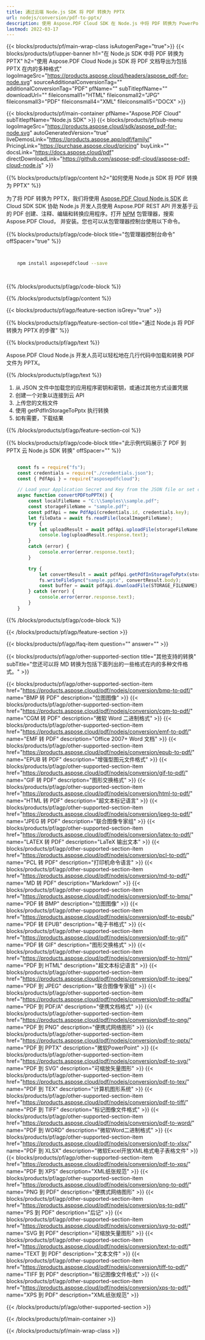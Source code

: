 ```yaml
---
title: 通过云端 Node.js SDK 将 PDF 转换为 PPTX
url: nodejs/conversion/pdf-to-pptx/
description: 使用 Aspose.PDF Cloud SDK 在 Node.js 中将 PDF 转换为 PowerPoint (PPTX) 演示文稿。
lastmod: 2022-03-17
---
```


{{< blocks/products/pf/main-wrap-class isAutogenPage="true">}}
{{< blocks/products/pf/upper-banner h1="在 Node.js SDK 中将 PDF 转换为 PPTX" h2="使用 Aspose.PDF Cloud Node.js SDK 将 PDF 文档导出为包括 PPTX 在内的多种格式" logoImageSrc="https://products.aspose.cloud/headers/aspose_pdf-for-node.svg" sourceAdditionalConversionTag="" additionalConversionTag="PDF" pfName="" subTitlepfName="" downloadUrl="" fileiconsmall1="HTML" fileiconsmall2="JPG" fileiconsmall3="PDF" fileiconsmall4="XML" fileiconsmall5="DOCX" >}}

{{< blocks/products/pf/main-container pfName="Aspose.PDF Cloud" subTitlepfName="Node.js SDK" >}}
{{< blocks/products/pf/sub-menu logoImageSrc="https://products.aspose.cloud/sdk/aspose_pdf-for-node.svg"
autoGeneratedVersion="true"
liveDemosLink="https://products.aspose.app/pdf/family/" PricingLink="https://purchase.aspose.cloud/pricing" buyLink="" docsLink="https://docs.aspose.cloud/pdf"  directDownloadLink="https://github.com/aspose-pdf-cloud/aspose-pdf-cloud-node.js" >}}

{{% blocks/products/pf/agp/content h2="如何使用 Node.js SDK 将 PDF 转换为 PPTX" %}}

为了将 PDF 转换为 PPTX，我们将使用
[Aspose.PDF Cloud Node.js SDK](https://products.aspose.cloud/pdf/nodejs/)
此 Cloud SDK SDK 协助 Node.js 开发人员使用 Aspose.PDF REST API 开发基于云的 PDF 创建、注释、编辑和转换应用程序。打开
[NPM](https://www.npmjs.com/package/asposepdfcloud)
包管理器，搜索
Aspose.PDF Cloud，
并安装。您也可以从包管理器控制台使用以下命令。

{{% blocks/products/pf/agp/code-block title="包管理器控制台命令" offSpacer="true" %}}

```bash

     
    npm install asposepdfcloud --save
     
     

```

{{% /blocks/products/pf/agp/code-block %}}

{{% /blocks/products/pf/agp/content %}}

{{< blocks/products/pf/agp/feature-section isGrey="true" >}}

{{% blocks/products/pf/agp/feature-section-col title="通过 Node.js 将 PDF 转换为 PPTX 的步骤" %}}

{{% blocks/products/pf/agp/text %}}

Aspose.PDF Cloud Node.js 开发人员可以轻松地在几行代码中加载和转换 PDF 文件为 PPTX。

{{% /blocks/products/pf/agp/text %}}

1. 从 JSON 文件中加载您的应用程序密钥和密钥，或通过其他方式设置凭据
1. 创建一个对象以连接到云 API
1. 上传您的文档文件
1. 使用 getPdfInStorageToPptx 执行转换
1. 如有需要，下载结果

{{% /blocks/products/pf/agp/feature-section-col %}}


{{% blocks/products/pf/agp/code-block title="此示例代码展示了 PDF 到 PPTX 云 Node.js SDK 转换" offSpacer="" %}}

```js

    const fs = require("fs");
    const credentials = require("./credentials.json");
    const { PdfApi } = require("asposepdfcloud");

    // Load your Application Secret and Key from the JSON file or set credentials in another way
    async function convertPDFtoPPTX() {
        const localFileName = "C:\\Samples\\sample.pdf";
        const storageFileName = "sample.pdf";
        const pdfApi = new PdfApi(credentials.id, credentials.key);
        let fileData = await fs.readFile(localImageFileName);
        try {
            let uploadResult = await pdfApi.uploadFile(storageFileName, fileData);
            console.log(uploadResult.response.text);
        }
        catch (error) {
            console.error(error.response.text);
        }

        try {
            let convertResult = await pdfApi.getPdfInStorageToPptx(storageFileName);
            fs.writeFileSync("sample.pptx", convertResult.body);
            const buffer = await pdfApi.downloadFile(STORAGE_FILENAME);
        } catch (error) {
            console.error(error.response.text);
        }
    }
```

{{% /blocks/products/pf/agp/code-block %}}

{{< /blocks/products/pf/agp/feature-section >}}

{{< blocks/products/pf/agp/faq-item question="" answer="" >}}

{{< blocks/products/pf/agp/other-supported-section title="其他支持的转换" subTitle="您还可以将 MD 转换为包括下面列出的一些格式在内的多种文件格式。" >}}

{{< blocks/products/pf/agp/other-supported-section-item href="https://products.aspose.cloud/pdf/nodejs/conversion/bmp-to-pdf/" name="BMP 转 PDF" description="位图图像" >}}
{{< blocks/products/pf/agp/other-supported-section-item href="https://products.aspose.cloud/pdf/nodejs/conversion/cgm-to-pdf/" name="CGM 转 PDF" description="微软 Word 二进制格式" >}}
{{< blocks/products/pf/agp/other-supported-section-item href="https://products.aspose.cloud/pdf/nodejs/conversion/emf-to-pdf/" name="EMF 转 PDF" description="Office 2007+ Word 文档" >}}
{{< blocks/products/pf/agp/other-supported-section-item href="https://products.aspose.cloud/pdf/nodejs/conversion/epub-to-pdf/" name="EPUB 转 PDF" description="增强型图元文件格式" >}}
{{< blocks/products/pf/agp/other-supported-section-item href="https://products.aspose.cloud/pdf/nodejs/conversion/gif-to-pdf/" name="GIF 转 PDF" description="图形交换格式" >}}
{{< blocks/products/pf/agp/other-supported-section-item href="https://products.aspose.cloud/pdf/nodejs/conversion/html-to-pdf/" name="HTML 转 PDF" description="超文本标记语言" >}}
{{< blocks/products/pf/agp/other-supported-section-item href="https://products.aspose.cloud/pdf/nodejs/conversion/jpeg-to-pdf/" name="JPEG 转 PDF" description="联合图像专家组" >}}
{{< blocks/products/pf/agp/other-supported-section-item href="https://products.aspose.cloud/pdf/nodejs/conversion/latex-to-pdf/" name="LATEX 转 PDF" description="LaTeX 输出文本" >}}
{{< blocks/products/pf/agp/other-supported-section-item href="https://products.aspose.cloud/pdf/nodejs/conversion/pcl-to-pdf/" name="PCL 转 PDF" description="打印机命令语言" >}}
{{< blocks/products/pf/agp/other-supported-section-item href="https://products.aspose.cloud/pdf/nodejs/conversion/md-to-pdf/" name="MD 转 PDF" description="Markdown" >}}
{{< blocks/products/pf/agp/other-supported-section-item href="https://products.aspose.cloud/pdf/nodejs/conversion/pdf-to-bmp/" name="PDF 转 BMP" description="位图图像" >}}
{{< blocks/products/pf/agp/other-supported-section-item href="https://products.aspose.cloud/pdf/nodejs/conversion/pdf-to-epub/" name="PDF 转 EPUB" description="电子书格式" >}}
{{< blocks/products/pf/agp/other-supported-section-item href="https://products.aspose.cloud/pdf/nodejs/conversion/pdf-to-gif/" name="PDF 转 GIF" description="图形交换格式" >}}
{{< blocks/products/pf/agp/other-supported-section-item href="https://products.aspose.cloud/pdf/nodejs/conversion/pdf-to-html/" name="PDF 到 HTML" description="超文本标记语言" >}}
{{< blocks/products/pf/agp/other-supported-section-item href="https://products.aspose.cloud/pdf/nodejs/conversion/pdf-to-jpeg/" name="PDF 到 JPEG" description="联合图像专家组" >}}
{{< blocks/products/pf/agp/other-supported-section-item href="https://products.aspose.cloud/pdf/nodejs/conversion/pdf-to-pdfa/" name="PDF 到 PDF/A" description="便携文档格式" >}}
{{< blocks/products/pf/agp/other-supported-section-item href="https://products.aspose.cloud/pdf/nodejs/conversion/pdf-to-png/" name="PDF 到 PNG" description="便携式网络图形" >}}
{{< blocks/products/pf/agp/other-supported-section-item href="https://products.aspose.cloud/pdf/nodejs/conversion/pdf-to-pptx/" name="PDF 到 PPTX" description="微软PowerPoint" >}}
{{< blocks/products/pf/agp/other-supported-section-item href="https://products.aspose.cloud/pdf/nodejs/conversion/pdf-to-svg/" name="PDF 到 SVG" description="可缩放矢量图形" >}}
{{< blocks/products/pf/agp/other-supported-section-item href="https://products.aspose.cloud/pdf/nodejs/conversion/pdf-to-tex/" name="PDF 到 TEX" description="计算机图形系统" >}}
{{< blocks/products/pf/agp/other-supported-section-item href="https://products.aspose.cloud/pdf/nodejs/conversion/pdf-to-tiff/" name="PDF 到 TIFF" description="标记图像文件格式" >}}
{{< blocks/products/pf/agp/other-supported-section-item href="https://products.aspose.cloud/pdf/nodejs/conversion/pdf-to-word/" name="PDF 到 WORD" description="微软Word二进制格式" >}}
{{< blocks/products/pf/agp/other-supported-section-item href="https://products.aspose.cloud/pdf/nodejs/conversion/pdf-to-xlsx/" name="PDF 到 XLSX" description="微软Excel开放XML格式电子表格文件" >}}
{{< blocks/products/pf/agp/other-supported-section-item href="https://products.aspose.cloud/pdf/nodejs/conversion/pdf-to-xps/" name="PDF 到 XPS" description="XML纸张规范" >}}
{{< blocks/products/pf/agp/other-supported-section-item href="https://products.aspose.cloud/pdf/nodejs/conversion/png-to-pdf/" name="PNG 到 PDF" description="便携式网络图形" >}}
{{< blocks/products/pf/agp/other-supported-section-item href="https://products.aspose.cloud/pdf/nodejs/conversion/ps-to-pdf/" name="PS 到 PDF" description="后记" >}}
{{< blocks/products/pf/agp/other-supported-section-item href="https://products.aspose.cloud/pdf/nodejs/conversion/svg-to-pdf/" name="SVG 到 PDF" description="可缩放矢量图形" >}}
{{< blocks/products/pf/agp/other-supported-section-item href="https://products.aspose.cloud/pdf/nodejs/conversion/text-to-pdf/" name="TEXT 到 PDF" description="文本文件" >}}
{{< blocks/products/pf/agp/other-supported-section-item href="https://products.aspose.cloud/pdf/nodejs/conversion/tiff-to-pdf/" name="TIFF 到 PDF" description="标记图像文件格式" >}}
{{< blocks/products/pf/agp/other-supported-section-item href="https://products.aspose.cloud/pdf/nodejs/conversion/xps-to-pdf/" name="XPS 到 PDF" description="XML纸张规范" >}}

{{< /blocks/products/pf/agp/other-supported-section >}}

{{< /blocks/products/pf/main-container >}}

{{< /blocks/products/pf/main-wrap-class >}}


